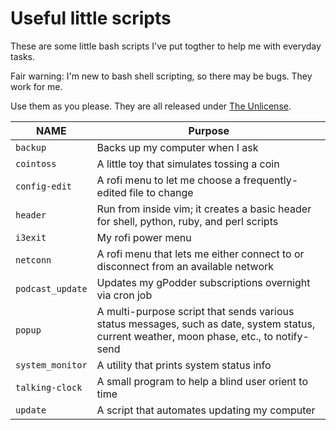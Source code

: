 # Useful little scripts

These are some little bash scripts I've put togther to help me with everyday tasks.

Fair warning: I'm new to bash shell scripting, so there may be bugs. They work for me.

Use them as you please. They are all released under [The Unlicense](https://unlicense.org/).

| NAME | Purpose |
| ---- | ---- |
| `backup` | Backs up my computer when I ask |
| `cointoss` | A little toy that simulates tossing a coin |
| `config-edit` | A rofi menu to let me choose a frequently-edited file to change |
| `header` | Run from inside vim; it creates a basic header for shell, python, ruby, and perl scripts |
| `i3exit` | My rofi power menu |
| `netconn` | A rofi menu that lets me either connect to or disconnect from an available network |
| `podcast_update` | Updates my gPodder subscriptions overnight via cron job |
| `popup` | A multi-purpose script that sends various status messages, such as date, system status, current weather, moon phase, etc., to notify-send |
| `system_monitor` | A utility that prints system status info |
| `talking-clock` | A small program to help a blind user orient to time |
| `update `| A script that automates updating my computer |
